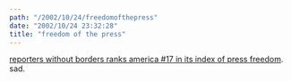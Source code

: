 ```yaml
---
path: "/2002/10/24/freedomofthepress" 
date: "2002/10/24 23:32:28" 
title: "freedom of the press" 
---
```

<a href="http://www.rsf.fr/article.php3?id_article=4118">reporters without borders ranks america #17 in its index of press freedom</a>. sad.